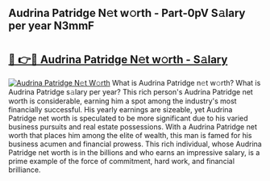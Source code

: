 ## Audrina Patridge N𝚎t w𝚘rth - Part-0pV S𝚊lary per year N3mmF

# <h2><a href="http://gc1s4ef.nevu.top/?p=Audrina+Patridge">🔗 👉🔴 Audrina Patridge N𝚎t w𝚘rth - S𝚊lary</a></h2>

[![Audrina Patridge N𝚎t W𝚘rth](https://i.imgur.com/Oavwk0R.jpeg)](http://gc1s4ef.nevu.top/?p=Audrina+Patridge)
What is Audrina Patridge n𝚎t w𝚘rth? What is Audrina Patridge s𝚊lary per year?
This rich person's Audrina Patridge net worth is considerable, earning him a spot among the industry's most financially successful. His yearly earnings are sizeable, yet Audrina Patridge net worth is speculated to be more significant due to his varied business pursuits and real estate possessions. With a Audrina Patridge net worth that places him among the elite of wealth, this man is famed for his business acumen and financial prowess. This rich individual, whose Audrina Patridge net worth is in the billions and who earns an impressive salary, is a prime example of the force of commitment, hard work, and financial brilliance.
